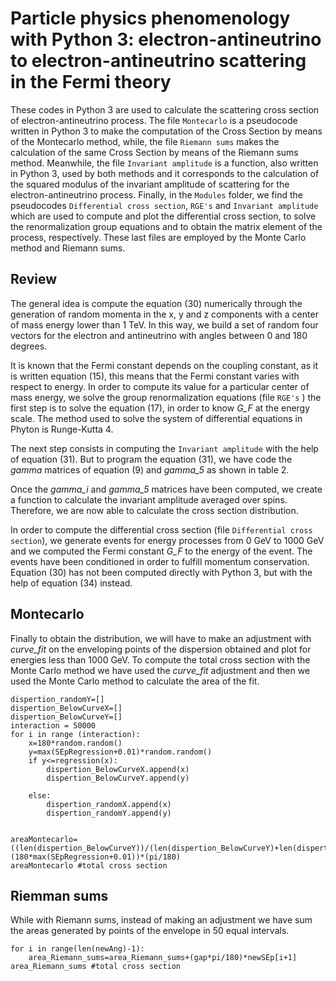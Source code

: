 # Particle physics phenomenology with Python 3: electron-antineutrino to electron-antineutrino scattering in the Fermi theory
These codes in Python 3 are used to calculate the scattering cross section of electron-antineutrino process. The file
`Montecarlo`  is a pseudocode written in Python 3 to make the computation of the Cross Section by means of the Montecarlo method, while, the file `Riemann sums` makes the calculation of the same Cross Section by means of the Riemann sums method. Meanwhile, the file `Invariant amplitude` is a function, also written in Python 3, used by both methods and it corresponds to the calculation of the squared modulus of the invariant amplitude of scattering for the electron-antineutrino process. Finally, in the `Modules` 
folder, we find the pseudocodes `Differential cross section`, `RGE's` and `Invariant amplitude`  which are used to compute and plot the differential cross section, to solve the renormalization group equations and to obtain the matrix element of the process, respectively. These last files are employed by the Monte Carlo method and Riemann sums.
## Review
The general idea is compute the equation (30) numerically through the generation of random momenta in the x, y and z components with a center of mass energy lower than 1 TeV. In this way, we build a set of random four vectors for the electron and antineutrino with angles between 0 and 180 degrees.

It is known that the Fermi constant depends on the coupling constant, as it is written equation (15), this means that the Fermi constant varies with respect to energy. In order to compute its value for a particular center of mass energy, we solve the group renormalization equations (file `RGE's` ) the first step is to solve the equation (17), in order to know *G_F* at the energy scale. The method used to solve the system of differential equations in Phyton is Runge-Kutta 4.

The next step consists in computing the `Invariant amplitude`  with the help of equation (31). But to program the equation (31), we have code the *gamma* matrices of equation (9) and *gamma_5* as shown in table 2.

Once the *gamma_i* and *gamma_5* matrices have been computed, we create a function to calculate the invariant amplitude averaged over spins. Therefore, we are now able to calculate the cross section distribution.

In order to compute the differential cross section (file `Differential cross 
section`), we generate events for energy processes from 0 GeV to 1000 GeV and we computed the Fermi constant  *G_F* to the energy of the event. The events have been conditioned in order to fulfill momentum conservation. Equation (30) has not been computed directly with Python 3, but with the help of equation (34) instead.


## Montecarlo

Finally to obtain the distribution, we will have to make an adjustment with *curve_fit* on the enveloping points of the dispersion obtained and plot for energies less than 1000 GeV. To compute the total cross section with the Monte Carlo method we have used the *curve_fit* adjustment and then we used the Monte Carlo method to calculate the area of the fit.


```dispertion_randomX=[]
dispertion_randomY=[] 
dispertion_BelowCurveX=[]
dispertion_BelowCurveY=[]
interaction = 50000
for i in range (interaction):
    x=180*random.random()
    y=max(SEpRegression+0.01)*random.random()
    if y<=regression(x):
        dispertion_BelowCurveX.append(x)
        dispertion_BelowCurveY.append(y)

    else:
        dispertion_randomX.append(x)
        dispertion_randomY.append(y)


areaMontecarlo=((len(dispertion_BelowCurveY))/(len(dispertion_BelowCurveY)+len(dispertion_randomY)))*(180*max(SEpRegression+0.01))*(pi/180)
areaMontecarlo #total cross section
```


## Riemman sums
While with Riemann sums, instead of making an adjustment  we have sum the areas generated by points of the envelope in 50 equal intervals. 

```area_Riemann_sums=0
for i in range(len(newAng)-1):
    area_Riemann_sums=area_Riemann_sums+(gap*pi/180)*newSEp[i+1]
area_Riemann_sums #total cross section
```


